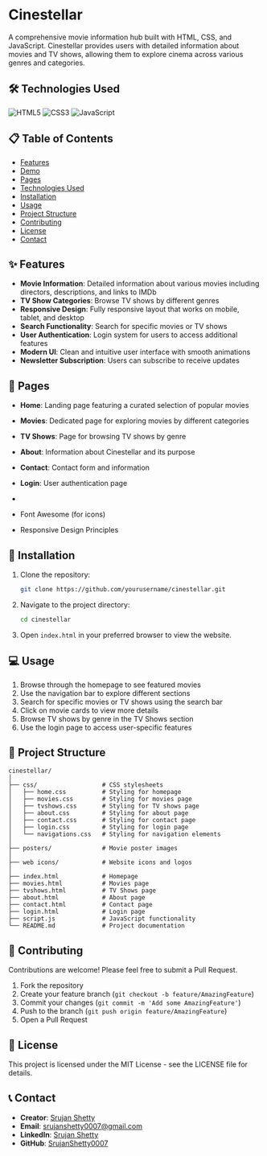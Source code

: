 # Cinestellar

A comprehensive movie information hub built with HTML, CSS, and JavaScript. Cinestellar provides users with detailed information about movies and TV shows, allowing them to explore cinema across various genres and categories.

## 🛠️ Technologies Used

![HTML5](https://img.shields.io/badge/HTML5-E34F26?style=for-the-badge&logo=html5&logoColor=white)
![CSS3](https://img.shields.io/badge/CSS3-1572B6?style=for-the-badge&logo=css3&logoColor=white)
![JavaScript](https://img.shields.io/badge/JavaScript-F7DF1E?style=for-the-badge&logo=javascript&logoColor=black)


## 📋 Table of Contents

- [Features](#features)
- [Demo](#demo)
- [Pages](#pages)
- [Technologies Used](#technologies-used)
- [Installation](#installation)
- [Usage](#usage)
- [Project Structure](#project-structure)
- [Contributing](#contributing)
- [License](#license)
- [Contact](#contact)

## ✨ Features

- **Movie Information**: Detailed information about various movies including directors, descriptions, and links to IMDb
- **TV Show Categories**: Browse TV shows by different genres
- **Responsive Design**: Fully responsive layout that works on mobile, tablet, and desktop
- **Search Functionality**: Search for specific movies or TV shows
- **User Authentication**: Login system for users to access additional features
- **Modern UI**: Clean and intuitive user interface with smooth animations
- **Newsletter Subscription**: Users can subscribe to receive updates


## 📄 Pages

- **Home**: Landing page featuring a curated selection of popular movies
- **Movies**: Dedicated page for exploring movies by different categories
- **TV Shows**: Page for browsing TV shows by genre
- **About**: Information about Cinestellar and its purpose
- **Contact**: Contact form and information
- **Login**: User authentication page
- 

- Font Awesome (for icons)
- Responsive Design Principles

## 🚀 Installation

1. Clone the repository:
   ```bash
   git clone https://github.com/yourusername/cinestellar.git
   ```

2. Navigate to the project directory:
   ```bash
   cd cinestellar
   ```

3. Open `index.html` in your preferred browser to view the website.

## 💻 Usage

1. Browse through the homepage to see featured movies
2. Use the navigation bar to explore different sections
3. Search for specific movies or TV shows using the search bar
4. Click on movie cards to view more details
5. Browse TV shows by genre in the TV Shows section
6. Use the login page to access user-specific features

## 📁 Project Structure

```
cinestellar/
│
├── css/                  # CSS stylesheets
│   ├── home.css          # Styling for homepage
│   ├── movies.css        # Styling for movies page
│   ├── tvshows.css       # Styling for TV shows page
│   ├── about.css         # Styling for about page
│   ├── contact.css       # Styling for contact page
│   ├── login.css         # Styling for login page
│   └── navigations.css   # Styling for navigation elements
│
├── posters/              # Movie poster images
│
├── web icons/            # Website icons and logos
│
├── index.html            # Homepage
├── movies.html           # Movies page
├── tvshows.html          # TV Shows page
├── about.html            # About page
├── contact.html          # Contact page
├── login.html            # Login page
├── script.js             # JavaScript functionality
└── README.md             # Project documentation
```

## 👥 Contributing

Contributions are welcome! Please feel free to submit a Pull Request.

1. Fork the repository
2. Create your feature branch (`git checkout -b feature/AmazingFeature`)
3. Commit your changes (`git commit -m 'Add some AmazingFeature'`)
4. Push to the branch (`git push origin feature/AmazingFeature`)
5. Open a Pull Request

## 📄 License

This project is licensed under the MIT License - see the LICENSE file for details.

## 📞 Contact

- **Creator**: [Srujan Shetty](https://github.com/SrujanShetty0007)
- **Email**: srujanshetty0007@gmail.com
- **LinkedIn**: [Srujan Shetty](https://www.linkedin.com/in/srujan-shetty0007/)
- **GitHub**: [SrujanShetty0007](https://github.com/SrujanShetty0007) 

